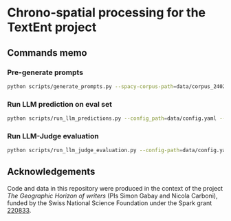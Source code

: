 # Chrono-spatial processing for the TextEnt project

## Commands memo

### Pre-generate prompts

```bash
python scripts/generate_prompts.py --spacy-corpus-path=data/corpus_24022025.spacy --output-summaries-path=data/summaries/ --output-prompts-path=data/prompts/pregenerated2/
```

### Run LLM prediction on eval set

```bash
python scripts/run_llm_predictions.py --config_path=data/config.yaml --base_path=/Users/mromanel/Documents/UniGe-TextEnt/chrono-spatial-processing/ --split=eval
```

### Run LLM-Judge evaluation

```bash
python scripts/run_llm_judge_evaluation.py --config-path=data/config.yaml --base-pcessing --llm-judge=openai:o1-minie-TextEnt/chrono-spatial-proc
```

## Acknowledgements
Code and data in this repository were produced in the context of the project _The Geographic Horizon of writers_ (PIs Simon Gabay and Nicola Carboni), funded by the Swiss National Science Foundation under the Spark grant [220833](https://data.snf.ch/grants/grant/220833).
